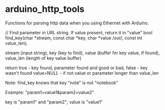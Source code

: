 # arduino_http_tools
Functions for parsing http data when you using Ethernet with Arduino.

// Find parameter in URL string. If value present, return it in "value"
bool find_key(char *stream, const char *key, char *value /*out*/, const int value_len);

stream (input string), key (key to find), value (buffer for key value, if found), value_len (length of key value buffer)

return true  - key found, parameter found and good or bad, false - key wasn't found
value=NULL - if not value or parameter longer than value_len

Note: find_key knows that key "note" is not "notebook"

Example:  "param1=value1&param2=value2"

key is "param1" and "param2"; value is "value1"

